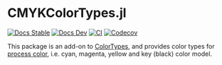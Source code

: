 # CMYKColorTypes.jl
[![Docs Stable](https://img.shields.io/badge/docs-stable-blue.svg)](https://kimikage.github.io/CMYKColorTypes.jl/stable)
[![Docs Dev](https://img.shields.io/badge/docs-dev-blue.svg)](https://kimikage.github.io/CMYKColorTypes.jl/dev)
[![CI](https://github.com/kimikage/CMYKColorTypes.jl/workflows/CI/badge.svg)](https://github.com/kimikage/CMYKColorTypes.jl/actions?query=workflow%3ACI)
[![Codecov](https://codecov.io/gh/kimikage/CMYKColorTypes.jl/branch/master/graph/badge.svg)](https://codecov.io/gh/kimikage/CMYKColorTypes.jl)

This package is an add-on to [ColorTypes](https://github.com/JuliaGraphics/ColorTypes.jl),
and provides color types for [process color](https://en.wikipedia.org/wiki/CMYK_color_model),
i.e. cyan, magenta, yellow and key (black) color model.